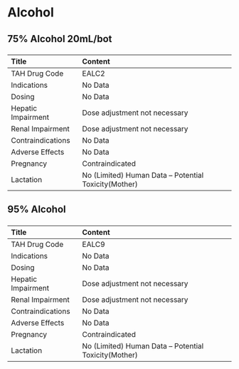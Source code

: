 # Alcohol

## 75% Alcohol 20mL/bot

##### 

| Title              | Content                                              |
|:-------------------|:-----------------------------------------------------|
| TAH Drug Code      | EALC2                                                |
| Indications        | No Data                                              |
| Dosing             | No Data                                              |
| Hepatic Impairment | Dose adjustment not necessary                        |
| Renal Impairment   | Dose adjustment not necessary                        |
| Contraindications  | No Data                                              |
| Adverse Effects    | No Data                                              |
| Pregnancy          | Contraindicated                                      |
| Lactation          | No (Limited) Human Data – Potential Toxicity(Mother) |

## 95% Alcohol

##### 

| Title              | Content                                              |
|:-------------------|:-----------------------------------------------------|
| TAH Drug Code      | EALC9                                                |
| Indications        | No Data                                              |
| Dosing             | No Data                                              |
| Hepatic Impairment | Dose adjustment not necessary                        |
| Renal Impairment   | Dose adjustment not necessary                        |
| Contraindications  | No Data                                              |
| Adverse Effects    | No Data                                              |
| Pregnancy          | Contraindicated                                      |
| Lactation          | No (Limited) Human Data – Potential Toxicity(Mother) |

